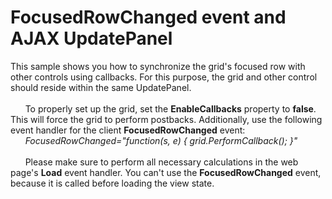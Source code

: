 # FocusedRowChanged event and AJAX UpdatePanel


<p>This sample shows you how to synchronize the grid's focused row with other controls using callbacks. For this purpose, the grid and other control should reside within the same UpdatePanel.<br />
      <br />
      To properly set up the grid, set the <strong>EnableCallbacks</strong> property to <strong>false</strong>. This will force the grid to perform postbacks. Additionally, use the following event handler for the client <strong>FocusedRowChanged</strong> event:<br />
      <i>FocusedRowChanged="function(s, e) { grid.PerformCallback(); }"</i><br />
      <br />
      Please make sure to perform all necessary calculations in the web page's <strong>Load</strong> event handler. You can't use the <strong>FocusedRowChanged</strong> event, because it is called before loading the view state.</p>

<br/>


